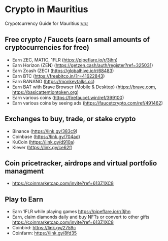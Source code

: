 # Crypto in Mauritius
Crypotcurrency Guide for Mauritius 🇲🇺

## Free crypto / Faucets (earn small amounts of cryptocurrencies for free)
- Earn ZEC, MATIC, 1FLR (https://pipeflare.io/r/3jhn)
- Earn Horizon (ZEN) (https://getzen.cash/auth/register?ref=325031)
- Earn Zcash (ZEC) (https://globalhive.io/r/68483)
- Earn BTC (https://freebitco.in/?r=41622843)
- Earn BANANO (https://monkeytalks.cc)
- Earn BAT with Brave Browser (Mobile & Desktop) (https://brave.com, https://basicattentiontoken.org)
- Earn various coins (https://firefaucet.win/ref/399100)
- Earn various coins by seeing ads (https://faucetcrypto.com/ref/491462)

## Exchanges to buy, trade, or stake crypto
- Binance  (https://link.gy/383c9)
- Coinbase (https://link.gy/704ad)
- KuCoin   (https://link.gy/d910a)
- Klever   (https://link.gy/ce62f)

## Coin pricetracker, airdrops and virtual portfolio managment
- https://coinmarketcap.com/invite?ref=613Z1XC8

## Play to Earn
- Earn 1FLR while playing games https://pipeflare.io/r/3jhn
- Earn, claim diamonds daily and buy NFTs or convert to other gifts https://coinmarketcap.com/invite?ref=613Z1XC8
- Coinbird: https://link.gy/2759c
- Coinfarm: https://link.gy/8fd35
